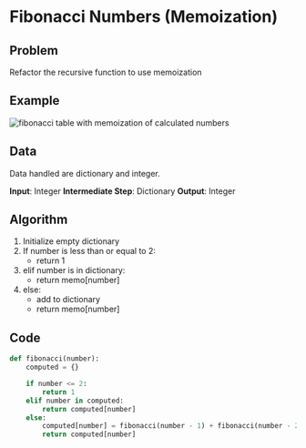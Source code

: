 # Fibonacci Numbers (Memoization)
## Problem
Refactor the recursive function to use memoization

## Example
![fibonacci table with memoization of calculated numbers](image.png)

## Data
Data handled are dictionary and integer.

**Input**: Integer
**Intermediate Step**: Dictionary
**Output**: Integer

## Algorithm
1. Initialize empty dictionary
2. If number is less than or equal to 2:
    - return 1
3. elif number is in dictionary:
    - return memo[number]
4. else:
    - add to dictionary
    - return memo[number]

## Code
```python
def fibonacci(number):
    computed = {}

    if number <= 2:
        return 1
    elif number in computed:
        return computed[number]
    else:
        computed[number] = fibonacci(number - 1) + fibonacci(number - 2)
        return computed[number]
```